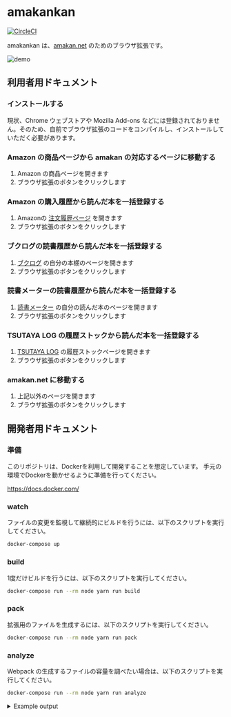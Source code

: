 # amakankan

[![CircleCI](https://circleci.com/gh/amakan/amakankan.svg?style=svg)](https://circleci.com/gh/amakan/amakankan)

amakankan は、[amakan.net](https://amakan.net) のためのブラウザ拡張です。

![demo](/images/demo.gif)

## 利用者用ドキュメント

### インストールする

現状、Chrome ウェブストアや Mozilla Add-ons などには登録されておりません。そのため、自前でブラウザ拡張のコードをコンパイルし、インストールしていただく必要があります。

### Amazon の商品ページから amakan の対応するページに移動する

1. Amazon の商品ページを開きます
2. ブラウザ拡張のボタンをクリックします

### Amazon の購入履歴から読んだ本を一括登録する

1. Amazonの [注文履歴ページ](https://www.amazon.co.jp/gp/css/order-history) を開きます
2. ブラウザ拡張のボタンをクリックします

### ブクログの読書履歴から読んだ本を一括登録する

1. [ブクログ](http://booklog.jp/) の自分の本棚のページを開きます
2. ブラウザ拡張のボタンをクリックします

### 読書メーターの読書履歴から読んだ本を一括登録する

1. [読書メーター](http://bookmeter.com/) の自分の読んだ本のページを開きます
2. ブラウザ拡張のボタンをクリックします

### TSUTAYA LOG の履歴ストックから読んだ本を一括登録する

1. [TSUTAYA LOG](https://log.tsutaya.co.jp/) の履歴ストックページを開きます
2. ブラウザ拡張のボタンをクリックします

### amakan.net に移動する

1. 上記以外のページを開きます
2. ブラウザ拡張のボタンをクリックします

## 開発者用ドキュメント

### 準備

このリポジトリは、Dockerを利用して開発することを想定しています。
手元の環境でDockerを動かせるように準備を行ってください。

https://docs.docker.com/

### watch

ファイルの変更を監視して継続的にビルドを行うには、以下のスクリプトを実行してください。

```bash
docker-compose up
```

### build

1度だけビルドを行うには、以下のスクリプトを実行してください。

```bash
docker-compose run --rm node yarn run build
```

### pack

拡張用のファイルを生成するには、以下のスクリプトを実行してください。

```bash
docker-compose run --rm node yarn run pack
```

### analyze

Webpack の生成するファイルの容量を調べたい場合は、以下のスクリプトを実行してください。

```bash
docker-compose run --rm node yarn run analyze
```

<details>
<summary>Example output</summary>

```
yarn run v0.18.1
$ webpack --json | webpack-bundle-size-analyzer
moment: 120.56 KB (51.9%)
underscore: 51.67 KB (22.3%)
async: 14.01 KB (6.03%)
setimmediate: 6.32 KB (2.72%)
process: 5.17 KB (2.23%)
lodash: 5.12 KB (2.20%)
node-libs-browser: 1.33 KB (0.572%)
  timers-browserify: 1.33 KB (100%)
  <self>: 0 B (0.00%)
webpack: 1 KB (0.432%)
<self>: 26.95 KB (11.6%)
Done in 2.22s.
```

</details>
